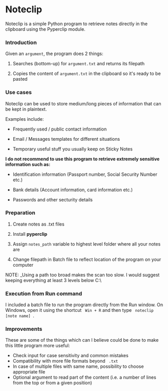 # Noteclip

Noteclip is a simple Python program to retrieve notes directly in the clipboard using the Pyperclip module. 

### Introduction

Given an <code>argument</code>, the program does 2 things:

1. Searches (bottom-up) for <code>argument.txt</code> and returns its filepath

2. Copies the content of <code>argument.txt</code> in the clipboard so it's ready to be pasted

### Use cases

Noteclip can be used to store medium/long pieces of information that can be kept in plaintext. 

Examples include:

* Frequently used / public contact information 

* Email / Messages templates for different situations

* Temporary useful stuff you usually keep on Sticky Notes

**I do not recommend to use this program to retrieve extremely sensitive information such as:**

* Identification information (Passport number, Social Security Number etc.)

* Bank details (Account information, card information etc.)

* Passwords and other secturity details

### Preparation

1. Create notes as .txt files

2. Install **pyperclip** 

3. Assign <code>notes_path</code> variable to highest level folder where all your notes are

4. Change filepath in Batch file to reflect location of the program on your computer  
    
NOTE: _Using a path too broad makes the scan too slow. I would suggest keeping everything at least 3 levels below C:\ 

### Execution from Run command

I included a batch file to run the program directly from the Run window. 
On Windows, open it using the shortcut <code> Win + R</code> and then type <code> noteclip [note name] </code>. 

### Improvements

These are some of the things which can I believe could be done to make this little program more useful:   

* Check input for case sensitivity and common mistakes  
* Compatibility with more file formats beyond <code> .txt </code>  
* In case of multiple files with same name, possibility to choose appropriate file 
* Optional argument to read part of the content (i.e. a number of lines from the top or from a given position)
